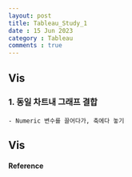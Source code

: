 ```yaml
---
layout: post
title: Tableau_Study_1
date : 15 Jun 2023
category : Tableau
comments : true
---
```


## Vis
### 1. 동일 차트내 그래프 결합
    - Numeric 변수를 끌어다가, 축에다 놓기

## Vis

#### Reference
